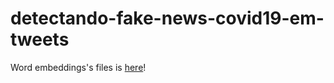 # detectando-fake-news-covid19-em-tweets

Word embeddings's files is [here](http://nilc.icmc.usp.br/nilc/index.php/repositorio-de-word-embeddings-do-nilc)!
